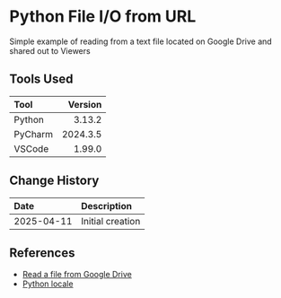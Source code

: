 # Python File I/O from URL
Simple example of reading from a text file located on Google Drive and shared out to Viewers

## Tools Used

| Tool    |  Version |
|:--------|---------:|
| Python  |   3.13.2 |
| PyCharm | 2024.3.5 |
| VSCode  |   1.99.0 |

## Change History

| Date       | Description      |
|:-----------|:-----------------|
| 2025-04-11 | Initial creation |

## References
* [Read a file from Google Drive](https://fromzerotofullstack.com/courses/sheet2graph/ep11--reading-a-file-from-google-drive/)
* [Python locale](https://docs.python.org/3/library/locale.html)
